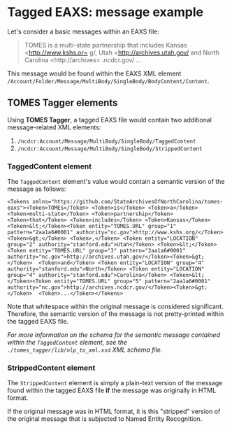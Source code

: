 # Tagged EAXS: message example

Let's consider a basic messages within an EAXS file:

> TOMES is a multi-state partnership that includes Kansas <http://www.kshs.or=
g/, Utah <http://archives.utah.gov/ and North Carolina <http://archives=
.ncdcr.gov/ ...

This message would be found within the EAXS XML element `/Account/Folder/Message/MultiBody/SingleBody/BodyContent/Content`.

## TOMES Tagger elements
Using **TOMES Tagger**, a tagged EAXS file would contain two additional message-related XML elements:

1. `/ncdcr:Account/Message/MultiBody/SingleBody/TaggedContent`
2. `/ncdcr:Account/Message/MultiBody/SingleBody/StrippedContent`

### TaggedContent element
The `TaggedContent` element's value would contain a semantic version of the message as follows:

    <Tokens xmlns="https://github.com/StateArchivesOfNorthCarolina/tomes-eaxs"><Token>TOMES</Token> <Token>is</Token> <Token>a</Token> <Token>multi-state</Token> <Token>partnership</Token> <Token>that</Token> <Token>includes</Token> <Token>Kansas</Token> <Token>&lt;</Token><Token entity="TOMES.URL" group="1" pattern="2aa1a6#0001" authority="nc.gov">http://www.kshs.org/</Token><Token>&gt;</Token> <Token>,</Token> <Token entity="LOCATION" group="2" authority="stanford.edu">Utah</Token> <Token>&lt;</Token><Token entity="TOMES.URL" group="3" pattern="2aa1a6#0001" authority="nc.gov">http://archives.utah.gov/</Token><Token>&gt;</Token>  <Token>and</Token> <Token entity="LOCATION" group="4" authority="stanford.edu">North</Token> <Token entity="LOCATION" group="4" authority="stanford.edu">Carolina</Token> <Token>&lt;</Token><Token entity="TOMES.URL" group="5" pattern="2aa1a6#0001" authority="nc.gov">http://archives.ncdcr.gov/</Token><Token>&gt;</Token>  <Token>...</Token></Tokens>

Note that whitespace within the original message is considered significant. Therefore, the semantic version of the message is not pretty-printed within the tagged EAXS file.

*For more information on the schema for the semantic message contained within the `TaggedContent` element, see the `./tomes_tagger/lib/nlp_to_xml.xsd` XML schema file.*

### StrippedContent element
The `StrippedContent` element is simply a plain-text version of the message found within the tagged EAXS file **if** the message was originally in HTML format.

If the original message was in HTML format, it is this "stripped" version of the original message that is subjected to Named Entity Recognition.


